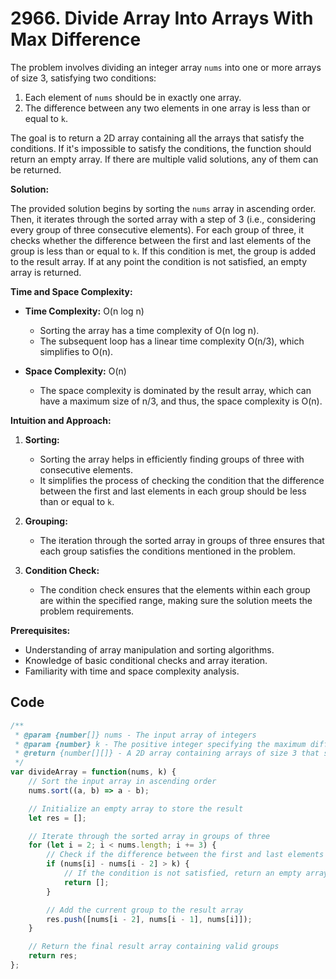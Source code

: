 # 2966. Divide Array Into Arrays With Max Difference

The problem involves dividing an integer array `nums` into one or more arrays of size 3, satisfying two conditions:
1. Each element of `nums` should be in exactly one array.
2. The difference between any two elements in one array is less than or equal to `k`.

The goal is to return a 2D array containing all the arrays that satisfy the conditions. If it's impossible to satisfy the conditions, the function should return an empty array. If there are multiple valid solutions, any of them can be returned.

**Solution:**

The provided solution begins by sorting the `nums` array in ascending order. Then, it iterates through the sorted array with a step of 3 (i.e., considering every group of three consecutive elements). For each group of three, it checks whether the difference between the first and last elements of the group is less than or equal to `k`. If this condition is met, the group is added to the result array. If at any point the condition is not satisfied, an empty array is returned.

**Time and Space Complexity:**

- **Time Complexity:** O(n log n)
  - Sorting the array has a time complexity of O(n log n).
  - The subsequent loop has a linear time complexity O(n/3), which simplifies to O(n).

- **Space Complexity:** O(n)
  - The space complexity is dominated by the result array, which can have a maximum size of n/3, and thus, the space complexity is O(n).

**Intuition and Approach:**

1. **Sorting:**
   - Sorting the array helps in efficiently finding groups of three with consecutive elements.
   - It simplifies the process of checking the condition that the difference between the first and last elements in each group should be less than or equal to `k`.

2. **Grouping:**
   - The iteration through the sorted array in groups of three ensures that each group satisfies the conditions mentioned in the problem.

3. **Condition Check:**
   - The condition check ensures that the elements within each group are within the specified range, making sure the solution meets the problem requirements.

**Prerequisites:**

- Understanding of array manipulation and sorting algorithms.
- Knowledge of basic conditional checks and array iteration.
- Familiarity with time and space complexity analysis.

## Code
```javascript
/**
 * @param {number[]} nums - The input array of integers
 * @param {number} k - The positive integer specifying the maximum difference allowed within a group
 * @return {number[][]} - A 2D array containing arrays of size 3 that satisfy the conditions
 */
var divideArray = function(nums, k) {
    // Sort the input array in ascending order
    nums.sort((a, b) => a - b);

    // Initialize an empty array to store the result
    let res = [];

    // Iterate through the sorted array in groups of three
    for (let i = 2; i < nums.length; i += 3) {
        // Check if the difference between the first and last elements in the group is greater than k
        if (nums[i] - nums[i - 2] > k) {
            // If the condition is not satisfied, return an empty array
            return [];
        }

        // Add the current group to the result array
        res.push([nums[i - 2], nums[i - 1], nums[i]]);
    }

    // Return the final result array containing valid groups
    return res;
};

```